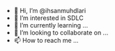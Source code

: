 - 👋 Hi, I’m @ihsanmuhdlari
- 👀 I’m interested in SDLC 
- 🌱 I’m currently learning ...
- 💞️ I’m looking to collaborate on ...
- 📫 How to reach me ...

<!---
ihsanmuhdlari/ihsanmuhdlari is a ✨ special ✨ repository because its `README.md` (this file) appears on your GitHub profile.
You can click the Preview link to take a look at your changes.
--->
